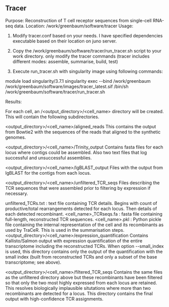 ## Tracer
Purpose:  Reconstruction of T cell receptor sequences from single-cell RNA-seq data.
Location: /work/greenbaum/software/tracer
Usage:

1. Modify tracer.conf based on your needs. I have specified dependencies executable based on their location on juno server.

2. Copy the /work/greenbaum/software/tracer/run_tracer.sh script to your work directory. only modify the tracer commands (tracer includes different modes: assemble, summarise, build, test)

3. Execute run_tracer.sh with singularity image using following commands:

module load singularity/3.7.1
singularity exec --bind /work/greenbaum /work/greenbaum/software/images/tracer_latest.sif /bin/sh /work/greenbaum/software/tracer/run_tracer.sh

Results:

For each cell, an /<output_directory>/<cell_name> directory will be created. This will contain the following subdirectories.

<output_directory>/<cell_name>/aligned_reads
This contains the output from Bowtie2 with the sequences of the reads that aligned to the synthetic genomes.

<output_directory>/<cell_name>/Trinity_output
Contains fasta files for each locus where contigs could be assembled. Also two text files that log successful and unsuccessful assemblies.

<output_directory>/<cell_name>/IgBLAST_output
Files with the output from IgBLAST for the contigs from each locus.

<output_directory>/<cell_name>/unfiltered_TCR_seqs
Files describing the TCR sequences that were assembled prior to filtering by expression if necessary.

unfiltered_TCRs.txt : text file containing TCR details. Begins with count of productive/total rearrangements detected for each locus. Then details of each detected recombinant.
<cell_name>_TCRseqs.fa : fasta file containing full-length, reconstructed TCR sequences.
<cell_name>.pkl : Python pickle file containing the internal representation of the cell and its recombinants as used by TraCeR. This is used in the summarisation steps.
<output_directory>/<cell_name>/expression_quantification
Contains Kallisto/Salmon output with expression quantification of the entire transcriptome including the reconstructed TCRs. When option --small_index is used, this directory contains only the output of the quantification with the small index (built from reconstructed TCRs and only a subset of the base transcriptome; see above).

<output_directory>/<cell_name>/filtered_TCR_seqs
Contains the same files as the unfiltered directory above but these recombinants have been filtered so that only the two most highly expressed from each locus are retained. This resolves biologically implausible situtations where more than two recombinants are detected for a locus. This directory contains the final output with high-confidence TCR assignments.






